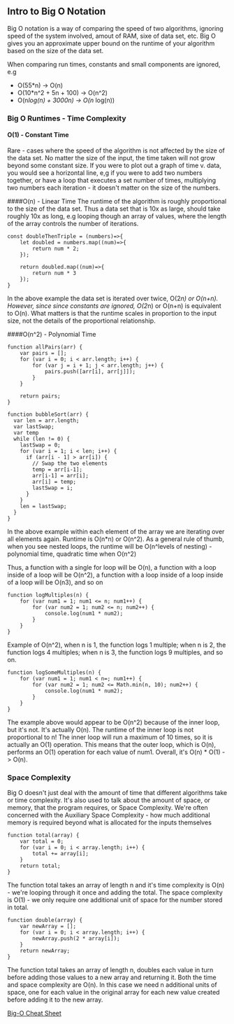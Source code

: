 ## Intro to Big O Notation

Big O notation is a way of comparing the speed of two algorithms, ignoring speed of the system involved, amout of RAM, sixe of data set, etc.
Big O gives you an approximate upper bound on the runtime of your algorithm based on the size of the data set.

When comparing run times, constants and small components are ignored, e.g
 * O(55*n) -> O(n)
 * O(10*n^2 + 5n + 100) -> O(n^2)
 * O(n*log(n) + 3000n) -> O(n* log(n))
 
### Big O Runtimes - Time Complexity
#### O(1) - Constant Time
Rare - cases where the speed of the algorithm is not affected by the size of the data set.
No matter the size of the input, the time taken will not grow beyond some constant size.
If you were to plot out a graph of time v. data, you would see a horizontal line,
e,g if you were to add two numbers together, or have a loop that executes a set number of times, multiplying 
two numbers each iteration - it doesn't matter on the size of the numbers.

####O(n) - Linear Time
The runtime of the algorithm is roughly proportional to the size of the data set. Thus a data set that is 10x as large, should take roughly 10x as long,
e.g looping though an array of values, where the length of the array controls the number of iterations.
    
    const doubleThenTriple = (numbers)=>{
        let doubled = numbers.map((num)=>{
            return num * 2;
        });
        
        return doubled.map((num)=>{
            return num * 3
        });
    }

In the above example the data set is iterated over twice, O(2*n) or O(n+n).
However, since since constants are ignored, O(2*n) or O(n+n) is equivalent to O(n).
What matters is that the runtime scales in proportion to the input size, not the details of the proportional relationship.

####O(n^2) - Polynomial Time

    function allPairs(arr) {
        var pairs = [];
        for (var i = 0; i < arr.length; i++) {
            for (var j = i + 1; j < arr.length; j++) {
                pairs.push([arr[i], arr[j]]);
            }
        }
    
        return pairs;
    }

    function bubbleSort(arr) {
      var len = arr.length;
      var lastSwap;
      var temp
      while (len != 0) {
        lastSwap = 0;
        for (var i = 1; i < len; i++) {
          if (arr[i - 1] > arr[i]) {
            // Swap the two elements
            temp = arr[i-1];
            arr[i-1] = arr[i];
            arr[i] = temp;
            lastSwap = i;
          }
        }
        len = lastSwap;
      }
    }
    
In the above example within each element of the array we are iterating over all elements again. Runtime is O(n*n) or O(n^2).
As a general rule of thumb, when you see nested loops, the runtime will be O(n^levels of nesting) - polynomial time, quadratic time when O(n^2)

Thus, a function with a single for loop will be O(n), a function with a loop inside of a loop will be O(n^2), 
a function with a loop inside of a loop inside of a loop will be O(n3), and so on
    
    function logMultiples(n) {
        for (var num1 = 1; num1 <= n; num1++) {
            for (var num2 = 1; num2 <= n; num2++) {
                console.log(num1 * num2);
            }
        }
    }

Example of O(n^2), when n is 1, the function logs 1 multiple; when n is 2, the function logs 4 multiples; when n is 3, the function logs 9 multiples, and so on.

    function logSomeMultiples(n) {
        for (var num1 = 1; num1 < n=; num1++) {
            for (var num2 = 1; num2 <= Math.min(n, 10); num2++) {
                console.log(num1 * num2);
            }
        }
    }
      
The example above would appear to be O(n^2) because of the inner loop, but it's not. It's actually O(n).
The runtime of the inner loop is not proportional to n! The inner loop will run a maximum of 10 times, so it is actually an O(1) operation. This means 
that the outer loop, which is O(n), performs an O(1) operation for each value of num1. Overall, it's O(n) * O(1) -> O(n).

### Space Complexity
Big O doesn't just deal with the amount of time that different algorithms take or time complexity.
It's also used to talk about the amount of space, or memory, that the program requires, or Space Complexity.
We're often concerned with the Auxiliary Space Complexity - how much additional memory is required beyond what is allocated for the inputs themselves

    function total(array) {
        var total = 0;
        for (var i = 0; i < array.length; i++) {
            total += array[i];
        }
        return total;
    }

The function total takes an array of length n and it's time complexity is O(n) - we're looping through it once and adding the total.
The space complexity is O(1) - we only require one additional unit of space for the number stored in total.

    function double(array) {
        var newArray = [];
        for (var i = 0; i < array.length; i++) {
            newArray.push(2 * array[i]);
        }
        return newArray;
    }
 
The function total takes an array of length n, doubles each value in turn before adding those values to a new array and returning it.
Both the time and space complexity are O(n). In this case we need n additional units of space, one for each value in the original array for each new value created before adding it to the new array.

[Big-O Cheat Sheet](http://bigocheatsheet.com/)